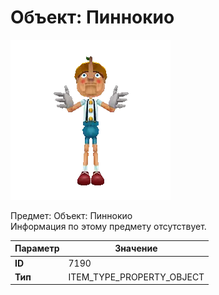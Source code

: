 # Объект: Пиннокио

![Item Image](../img/7190.webp?raw=true)

Предмет: Объект: Пиннокио<br>Информация по этому предмету отсутствует.


| Параметр | Значение |
|----------|----------|
| **ID** | 7190 |
| **Тип** | ITEM_TYPE_PROPERTY_OBJECT |

